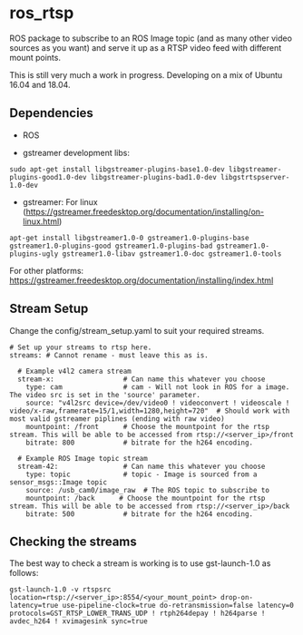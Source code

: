 # ros_rtsp
ROS package to subscribe to an ROS Image topic (and as many other video sources as you want) and serve it up as a RTSP video feed with different mount points.

This is still very much a work in progress. Developing on a mix of Ubuntu 16.04 and 18.04.


## Dependencies
- ROS

- gstreamer development libs:
```
sudo apt-get install libgstreamer-plugins-base1.0-dev libgstreamer-plugins-good1.0-dev libgstreamer-plugins-bad1.0-dev libgstrtspserver-1.0-dev 
```

- gstreamer: For linux (https://gstreamer.freedesktop.org/documentation/installing/on-linux.html)
```
apt-get install libgstreamer1.0-0 gstreamer1.0-plugins-base gstreamer1.0-plugins-good gstreamer1.0-plugins-bad gstreamer1.0-plugins-ugly gstreamer1.0-libav gstreamer1.0-doc gstreamer1.0-tools
```
For other platforms: https://gstreamer.freedesktop.org/documentation/installing/index.html

## Stream Setup
Change the config/stream_setup.yaml to suit your required streams.

```
# Set up your streams to rtsp here.
streams: # Cannot rename - must leave this as is.

  # Example v4l2 camera stream
  stream-x:                 # Can name this whatever you choose
    type: cam               # cam - Will not look in ROS for a image. The video src is set in the 'source' parameter.
    source: "v4l2src device=/dev/video0 ! videoconvert ! videoscale ! video/x-raw,framerate=15/1,width=1280,height=720"  # Should work with most valid gstreamer piplines (ending with raw video) 
    mountpoint: /front      # Choose the mountpoint for the rtsp stream. This will be able to be accessed from rtsp://<server_ip>/front
    bitrate: 800            # bitrate for the h264 encoding.

  # Example ROS Image topic stream
  stream-42:                # Can name this whatever you choose
    type: topic             # topic - Image is sourced from a sensor_msgs::Image topic
    source: /usb_cam0/image_raw  # The ROS topic to subscribe to
    mountpoint: /back      # Choose the mountpoint for the rtsp stream. This will be able to be accessed from rtsp://<server_ip>/back
    bitrate: 500            # bitrate for the h264 encoding.
```

## Checking the streams
The best way to check a stream is working is to use gst-launch-1.0 as follows:

```
gst-launch-1.0 -v rtspsrc location=rtsp://<server_ip>:8554/<your_mount_point> drop-on-latency=true use-pipeline-clock=true do-retransmission=false latency=0 protocols=GST_RTSP_LOWER_TRANS_UDP ! rtph264depay ! h264parse ! avdec_h264 ! xvimagesink sync=true
```